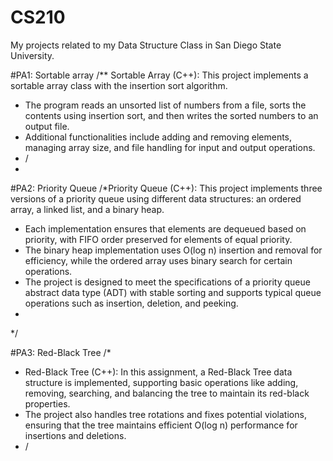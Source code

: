 # CS210
My projects related to my Data Structure Class in San Diego State University. 

#PA1: Sortable array
/** Sortable Array (C++): This project implements a sortable array class with the insertion sort algorithm. 
* The program reads an unsorted list of numbers from a file, sorts the contents using insertion sort, and then writes the sorted numbers to an output file.
* Additional functionalities include adding and removing elements, managing array size, and file handling for input and output operations.
* /
* 
#PA2: Priority Queue
/*Priority Queue (C++): This project implements three versions of a priority queue using different data structures: an ordered array, a linked list, and a binary heap. 
* Each implementation ensures that elements are dequeued based on priority, with FIFO order preserved for elements of equal priority.
* The binary heap implementation uses O(log n) insertion and removal for efficiency, while the ordered array uses binary search for certain operations.
* The project is designed to meet the specifications of a priority queue abstract data type (ADT) with stable sorting and supports typical queue operations such as insertion, deletion, and peeking.
*
*/


#PA3: Red-Black Tree
/*
* Red-Black Tree (C++): In this assignment, a Red-Black Tree data structure is implemented, supporting basic operations like adding, removing, searching, and balancing the tree to maintain its red-black properties.
* The project also handles tree rotations and fixes potential violations, ensuring that the tree maintains efficient O(log n) performance for insertions and deletions.
* /

